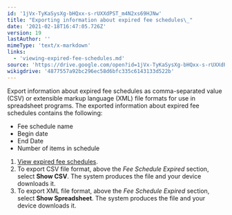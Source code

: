 ```yaml
---
id: '1jVx-TyKaSysXg-bHQxx-s-rUXXdPST_m4N2xs69HJNw'
title: "Exporting information about expired fee schedules\_"
date: '2021-02-18T16:47:05.726Z'
version: 19
lastAuthor: ''
mimeType: 'text/x-markdown'
links:
  - 'viewing-expired-fee-schedules.md'
source: 'https://drive.google.com/open?id=1jVx-TyKaSysXg-bHQxx-s-rUXXdPST_m4N2xs69HJNw'
wikigdrive: '4877557a92bc296ec58d6bfc335c6143133d522b'
---
```

Export information about expired fee schedules as comma-separated value (CSV) or extensible markup language (XML) file formats for use in spreadsheet programs. The exported information about expired fee schedules contains the following:

* Fee schedule name
* Begin date
* End Date
* Number of items in schedule
1. [View expired fee schedules](viewing-expired-fee-schedules.md).
2. To export CSV file format, above the <em>Fee Schedule Expired</em> section, select <strong>Show CSV</strong>. The system produces the file and your device downloads it.
3. To export XML file format, above the <em>Fee Schedule Expired</em> section, select <strong>Show Spreadsheet</strong>. The system produces the file and your device downloads it.
